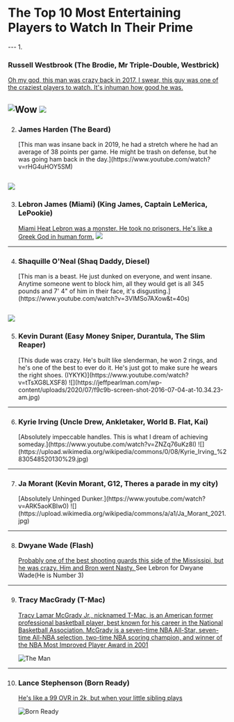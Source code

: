 

<h1>The Top 10 Most Entertaining Players to Watch In Their Prime</h1>
--- 
1. <h3>Russell Westbrook (The Brodie, Mr Triple-Double, Westbrick)</h3>

[Oh my god, this man was crazy back in 2017. I swear, this guy was one of the craziest players to watch. It's inhuman how good he was.](https://www.youtube.com/watch?v=8oXbCUdVU9Y)

![Wow](https://a.espncdn.com/i/infographics/20161024_westbrook/jordan_stats8.jpg) ![](https://i.redd.it/91tyxzrrkry51.jpg)
---   
2. <h3>James Harden (The Beard)</h3>
   [This man was insane back in 2019, he had a stretch where he had an average of 38 points per game. He might be trash on defense, but he was going ham back in the day.](https://www.youtube.com/watch?v=rHG4uHOY5SM)
![](https://pbs.twimg.com/media/EKrKWo9W4AAOiNz.jpg)
---
3. <h3>Lebron James (Miami) (King James, Captain LeMerica, LePookie)</h3>

   [Miami Heat Lebron was a monster. He took no prisoners. He's like a Greek God in human form.](https://www.youtube.com/watch?v=qfOvIsHdMVk)
   ![](https://www.jsonline.com/gcdn/-mm-/dfff082d1e4931b30569ae37195b6862a6a8ef8a/c=0-361-2915-2008/local/-/media/2018/05/22/USATODAY/USATODAY/636625868623447717-AP-APTOPIX-Heat-Bucks-Basketball-39255807.JPG)
---
4. <h3>Shaquille O'Neal (Shaq Daddy, Diesel)</h3>
   [This man is a beast. He just dunked on everyone, and went insane. Anytime someone went to block him, all they would get is all 345 pounds and 7' 4" of him in their face, it's disgusting.](https://www.youtube.com/watch?v=3VlMSo7AXow&t=40s)
![](https://pbs.twimg.com/media/F3cI7-rXUAE989L.jpg)
---
5. <h3>Kevin Durant (Easy Money Sniper, Durantula, The Slim Reaper)</h3>
   [This dude was crazy. He's built like slenderman, he won 2 rings, and he's one of the best to ever do it. He's just got to make sure he wears the right shoes. (IYKYK)](https://www.youtube.com/watch?v=tTsXG8LXSF8)
   ![](https://jeffpearlman.com/wp-content/uploads/2020/07/f9c9b-screen-shot-2016-07-04-at-10.34.23-am.jpg)
---
6. <h3>Kyrie Irving (Uncle Drew, Ankletaker, World B. Flat, Kai)</h3>
   [Absolutely impeccable handles. This is what I dream of achieving someday.](https://www.youtube.com/watch?v=ZNZq76uKz8I)
   ![](https://upload.wikimedia.org/wikipedia/commons/0/08/Kyrie_Irving_%2830548520130%29.jpg)
---
7. <h3>Ja Morant (Kevin Morant, G12, Theres a parade in my city)</h3>
   [Absolutely Unhinged Dunker.](https://www.youtube.com/watch?v=ARK5aoKBIw0)
   ![](https://upload.wikimedia.org/wikipedia/commons/a/a1/Ja_Morant_2021.jpg)
---
8. <h3>Dwyane Wade (Flash)</h3>

   [Probably one of the best shooting guards this side of the Mississipi, but he was crazy. Him and Bron went Nasty. ](https://www.youtube.com/watch?v=dU3OFJad0X8)
   See Lebron for Dwyane Wade(He is Number 3)
---
9. <h3>Tracy MacGrady (T-Mac)</h3>


    [Tracy Lamar McGrady Jr., nicknamed T-Mac, is an American former professional basketball player, best known for his career in the National Basketball Association. McGrady is a seven-time NBA All-Star, seven-time All-NBA selection, two-time NBA scoring champion, and winner of the NBA Most Improved Player Award in 2001](https://www.youtube.com/watch?v=aEqOlYjbaQw)

   ![The Man](https://images2.minutemediacdn.com/image/upload/c_fill,w_720,ar_16:9,f_auto,q_auto,g_auto/shape/cover/sport/d4627c41abd99f569b157d269181284b7029b07099e76992c8f1d2a2839f0828.jpg)
---   
10. <h3>Lance Stephenson (Born Ready)</h3>

    [He's like a 99 OVR in 2k, but when your little sibling plays](https://www.youtube.com/watch?v=8ZzhwP_4PR4)

    ![Born Ready](https://upload.wikimedia.org/wikipedia/commons/thumb/f/f4/Lance_Stephenson_2018.jpg/800px-Lance_Stephenson_2018.jpg)
